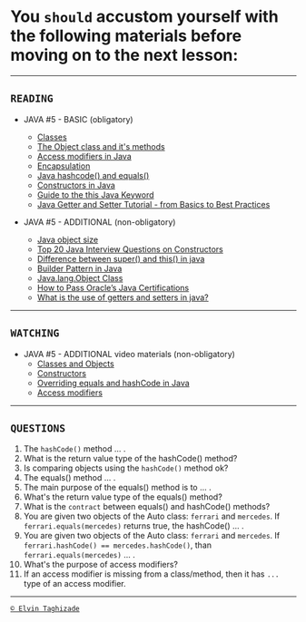 # You `should` accustom yourself with the following materials before moving on to the next lesson:
---
## `READING`
- JAVA #5 - BASIC (obligatory)
    - [Classes](https://www.geeksforgeeks.org/classes-objects-java/)
    - [The Object class and it's methods](https://www.geeksforgeeks.org/object-class-in-java/)
    - [Access modifiers in Java](https://www.geeksforgeeks.org/access-modifiers-java/)
    - [Encapsulation](https://www.geeksforgeeks.org/encapsulation-in-java/)
    - [Java hashcode() and equals()](https://urvanov.ru/2017/07/29/java-hashcode-%D0%B8-equals/)
    - [Constructors in Java](https://www.javatpoint.com/java-constructor)
    - [Guide to the this Java Keyword](https://www.baeldung.com/java-this)
    - [Java Getter and Setter Tutorial - from Basics to Best Practices](https://www.codejava.net/coding/java-getter-andsetter-tutorial-from-basics-to-best-practices)

- JAVA #5 - ADDITIONAL (non-obligatory)
    - [Java object size](https://www.baeldung.com/java-size-of-object)
    - [Top 20 Java Interview Questions on Constructors](http://www.instanceofjava.com/2015/04/java-interview-questionson-constructors.html)
    - [Difference between super() and this() in java](https://www.geeksforgeeks.org/difference-super-java/)
    - [Builder Pattern in Java](https://www.geeksforgeeks.org/builder-pattern-injava/)
    - [Java.lang.Object Class](https://www.tutorialspoint.com/java/lang/java_lang_object.htm)
    - [How to Pass Oracle’s Java Certifications](https://www.freecodecamp.org/news/how-to-pass-oracles-javacertifications-a-practical-guide-for-developers-e9b607ba6173/)
    - [What is the use of getters and setters in java?](https://www.quora.com/What-is-the-use-of-getters-and-setters-injava)
---

## `WATCHING`
- JAVA #5 - ADDITIONAL video materials (non-obligatory)
    - [Classes and Objects](https://youtu.be/8yjkWGRlUmY)
    - [Constructors](https://youtu.be/tPFuVRbUTwA)
    - [Overriding equals and hashCode in Java](https://youtu.be/7V3589CReug)
    - [Access modifiers](https://youtu.be/aRQRV2PMHtk)
---

## `QUESTIONS`
1. The `hashCode()` method ... .
2. What is the return value type of the hashCode() method?
3. Is comparing objects using the `hashCode()` method ok?
4. The equals() method ... .
5. The main purpose of the equals() method is to ... .
6. What's the return value type of the equals() method?
7. What is the `contract` between equals() and hashCode() methods?
8. You are given two objects of the Auto class: `ferrari` and `mercedes`. If `ferrari.equals(mercedes)` returns true, the hashCode() ... .
9. You are given two objects of the Auto class: `ferrari` and `mercedes`. If `ferrari.hashCode() == mercedes.hashCode()`, than `ferrari.equals(mercedes)` ... .
10. What's the purpose of access modifiers?
11. If an access modifier is missing from a class/method, then it has `...` type of an access modifier. 
---

[`© Elvin Taghizade`](elvintaghiyev184@gmail.com)